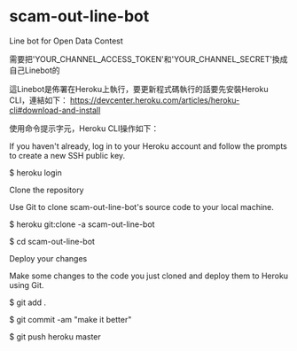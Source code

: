 # scam-out-line-bot
Line bot for Open Data Contest

需要把'YOUR_CHANNEL_ACCESS_TOKEN'和'YOUR_CHANNEL_SECRET'換成自己Linebot的

這Linebot是佈署在Heroku上執行，要更新程式碼執行的話要先安裝Heroku CLI，連結如下：
https://devcenter.heroku.com/articles/heroku-cli#download-and-install

使用命令提示字元，Heroku CLI操作如下：

If you haven't already, log in to your Heroku account and follow the prompts to create a new SSH public key.

$ heroku login

Clone the repository

Use Git to clone scam-out-line-bot's source code to your local machine.

$ heroku git:clone -a scam-out-line-bot

$ cd scam-out-line-bot


Deploy your changes


Make some changes to the code you just cloned and deploy them to Heroku using Git.

$ git add .

$ git commit -am "make it better"

$ git push heroku master
